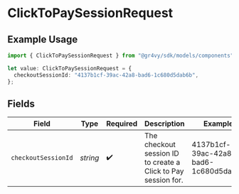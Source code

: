 # ClickToPaySessionRequest

## Example Usage

```typescript
import { ClickToPaySessionRequest } from "@gr4vy/sdk/models/components";

let value: ClickToPaySessionRequest = {
  checkoutSessionId: "4137b1cf-39ac-42a8-bad6-1c680d5dab6b",
};
```

## Fields

| Field                                                         | Type                                                          | Required                                                      | Description                                                   | Example                                                       |
| ------------------------------------------------------------- | ------------------------------------------------------------- | ------------------------------------------------------------- | ------------------------------------------------------------- | ------------------------------------------------------------- |
| `checkoutSessionId`                                           | *string*                                                      | :heavy_check_mark:                                            | The checkout session ID to create a Click to Pay session for. | 4137b1cf-39ac-42a8-bad6-1c680d5dab6b                          |